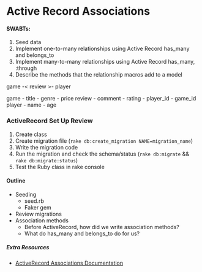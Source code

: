 # Active Record Associations

#### SWABTs:
1. Seed data
2. Implement one-to-many relationships using Active Record has_many and belongs_to
3. Implement many-to-many relationships using Active Record has_many, :through
4. Describe the methods that the relationship macros add to a model



game -< review >- player

game 
    - title
    - genre
    - price
review
    - comment
    - rating
    - player_id
    - game_id
player
    - name
    - age


### ActiveRecord Set Up Review
1. Create class 
2. Create migration file (`rake db:create_migration NAME=migration_name`)
3. Write the migration code
4. Run the migration and check the schema/status (`rake db:migrate` && `rake db:migrate:status`)
5. Test the Ruby class in rake console

#### Outline
- Seeding
    - seed.rb
    - Faker gem
- Review migrations
- Association methods
    - Before ActiveRecord, how did we write association methods?
    - What do has_many and belongs_to do for us?



##### Extra Resources
- [ActiveRecord Associations Documentation](https://guides.rubyonrails.org/association_basics.html)